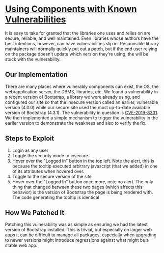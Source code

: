 # [Using Components with Known Vulnerabilities](https://owasp.org/www-project-top-ten/2017/A9_2017-Using_Components_with_Known_Vulnerabilities)

It is easy to take for granted that the libraries one uses and relies on are secure, reliable, and well maintained. Even libraries whose authors have the best intentions, however, can have vulnerabilities slip in. Responsible library maintainers will normally quickly put out a patch, but if the end user relying on the package doesn't update which version they're using, the will be stuck with the vulnerability. 

## Our Implementation

There are many places where vulnerably components can exist, the OS, the web/application server, the DBMS, libraries, etc. We found a vulnerability in a recent version of Bootstrap, a library we were already using, and configured our site so that the insecure version called an earlier, vulnerable version (4.0.0) while our secure site used the most up-to-date available version of Bootstrap (4.3.1). The vulnerability in question is [CVE-2019-8331](https://github.com/advisories/GHSA-9v3m-8fp8-mj99). We then implemented a simple mechanism to trigger the vulnerability in the earlier version to demonstrate the weakness and also to verify the fix.

## Steps to Exploit
1. Login as any user
2. Toggle the security mode to insecure.
3. Hover over the "Logged in" button in the top left. Note the alert, this is because the tooltip executed arbitrary javascript (that we added) in one of its attributes when hovered over.
4. Toggle to the secure version of the site
5. Hover over the "Logged In" button once more, note no alert. The only thing that changed between these two pages (which affects this behavior) is the version of Bootstrap the page is being rendered with. The code generating the tooltip is identical

## How We Patched It
Patching this vulnerability was as simple as ensuring we had the latest version of Bootstrap installed. This is trivial, but especially on larger web apps it can be difficult to manage all packages, especially when upgrading to newer versions might introduce regressions against what might be a stable web app.